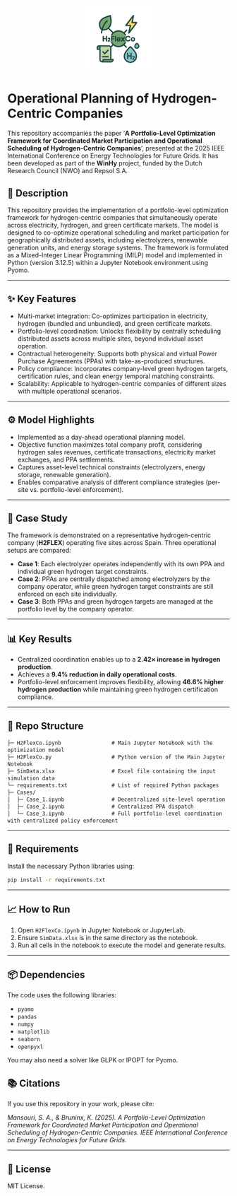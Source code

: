 <p align="center">
  <img src="Logo.png" alt="Description" width="30%">
</p>

# Operational Planning of Hydrogen-Centric Companies

This repository accompanies the paper ‘**A Portfolio-Level Optimization Framework for Coordinated Market Participation and Operational Scheduling of Hydrogen-Centric Companies**’, presented at the 2025 IEEE International Conference on Energy Technologies for Future Grids. It has been developed as part of the **WinHy** project, funded by the Dutch Research Council (NWO) and Repsol S.A.

## 📝 Description
This repository provides the implementation of a portfolio-level optimization framework for hydrogen-centric companies that simultaneously operate across electricity, hydrogen, and green certificate markets. The model is designed to co-optimize operational scheduling and market participation for geographically distributed assets, including electrolyzers, renewable generation units, and energy storage systems. The framework is formulated as a Mixed-Integer Linear Programming (MILP) model and implemented in Python (version 3.12.5) within a Jupyter Notebook environment using Pyomo.

---

## ✨ Key Features
- Multi-market integration: Co-optimizes participation in electricity, hydrogen (bundled and unbundled), and green certificate markets.  
- Portfolio-level coordination: Unlocks flexibility by centrally scheduling distributed assets across multiple sites, beyond individual asset operation.  
- Contractual heterogeneity: Supports both physical and virtual Power Purchase Agreements (PPAs) with take-as-produced structures.  
- Policy compliance: Incorporates company-level green hydrogen targets, certification rules, and clean energy temporal matching constraints.  
- Scalability: Applicable to hydrogen-centric companies of different sizes with multiple operational scenarios.  

---

## ⚙️ Model Highlights
- Implemented as a day-ahead operational planning model.  
- Objective function maximizes total company profit, considering hydrogen sales revenues, certificate transactions, electricity market exchanges, and PPA settlements.  
- Captures asset-level technical constraints (electrolyzers, energy storage, renewable generation).  
- Enables comparative analysis of different compliance strategies (per-site vs. portfolio-level enforcement).  

---

## 🧪 Case Study
The framework is demonstrated on a representative hydrogen-centric company (**H2FLEX**) operating five sites across Spain. Three operational setups are compared:  
- **Case 1**: Each electrolyzer operates independently with its own PPA and individual green hydrogen target constraints.  
- **Case 2**: PPAs are centrally dispatched among electrolyzers by the company operator, while green hydrogen target constraints are still enforced on each site individually.  
- **Case 3**: Both PPAs and green hydrogen targets are managed at the portfolio level by the company operator.     

---

## 📊 Key Results
- Centralized coordination enables up to a **2.42× increase in hydrogen production**.  
- Achieves a **9.4% reduction in daily operational costs**.  
- Portfolio-level enforcement improves flexibility, allowing **46.6% higher hydrogen production** while maintaining green hydrogen certification compliance.  

---

## 📂 Repo Structure

```
├─ H2FlexCo.ipynb                # Main Jupyter Notebook with the optimization model
├─ H2FlexCo.py                   # Python version of the Main Jupyter Notebook
├─ SimData.xlsx                  # Excel file containing the input simulation data
└─ requirements.txt              # List of required Python packages
├─ Cases/                    
│  ├─ Case_1.ipynb               # Decentralized site-level operation
│  ├─ Case_2.ipynb               # Centralized PPA dispatch
│  └─ Case_3.ipynb               # Full portfolio-level coordination with centralized policy enforcement
```

---

## 🚀 Requirements

Install the necessary Python libraries using:

```bash
pip install -r requirements.txt
```

---

## 📈 How to Run

1. Open `H2FlexCo.ipynb` in Jupyter Notebook or JupyterLab.
2. Ensure `SimData.xlsx` is in the same directory as the notebook.
3. Run all cells in the notebook to execute the model and generate results.

---

## 📦 Dependencies

The code uses the following libraries:
- `pyomo`
- `pandas`
- `numpy`
- `matplotlib`
- `seaborn`
- `openpyxl`

You may also need a solver like GLPK or IPOPT for Pyomo.

## 📚 Citations
If you use this repository in your work, please cite: 

*Mansouri, S. A., & Bruninx, K. (2025). A Portfolio-Level Optimization Framework for Coordinated Market Participation and Operational Scheduling of Hydrogen-Centric Companies. IEEE International Conference on Energy Technologies for Future Grids.*

---

## 📝 License

MIT License.
